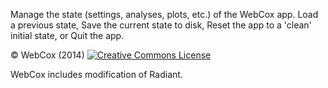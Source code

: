 Manage the state (settings, analyses, plots, etc.) of the WebCox app. Load a previous state, Save the current state to disk, Reset the app to a 'clean' initial state, or Quit the app.

&copy; WebCox (2014) <a rel="license" href="http://creativecommons.org/licenses/by-nc-sa/4.0/" target="_blank"><img alt="Creative Commons License" style="border-width:0" src="http://i.creativecommons.org/l/by-nc-sa/4.0/80x15.png" /></a>

WebCox includes modification of Radiant.
